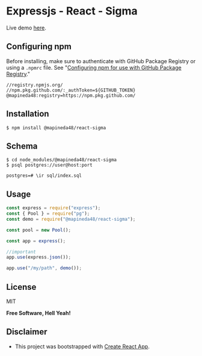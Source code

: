 # Expressjs - React - Sigma

Live demo [here](https://apinedavegamiguel.herokuapp.com/demos/react/sigma/).

## Configuring npm

Before installing, make sure to authenticate with GitHub Package Registry or using a `.npmrc` file. See "[Configuring npm for use with GitHub Package Registry](https://help.github.com/en/articles/configuring-npm-for-use-with-github-package-registry#authenticating-to-github-package-registry)."

```
//registry.npmjs.org/
//npm.pkg.github.com/:_authToken=${GITHUB_TOKEN}
@mapineda48:registry=https://npm.pkg.github.com/
```

## Installation

`$ npm install @mapineda48/react-sigma`

## Schema

```
$ cd node_modules/@mapineda48/react-sigma
$ psql postgres://user@host:port

postgres=# \ir sql/index.sql
```

## Usage

```js
const express = require("express");
const { Pool } = require("pg");
const demo = require("@mapineda48/react-sigma");

const pool = new Pool();

const app = express();

//important
app.use(express.json());

app.use("/my/path", demo());
```

## License

MIT

**Free Software, Hell Yeah!**

## Disclaimer

- This project was bootstrapped with [Create React App](https://github.com/facebook/create-react-app).
